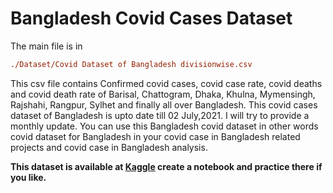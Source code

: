 # Bangladesh Covid Cases Dataset
 
The main file is in 

```ini
./Dataset/Covid Dataset of Bangladesh divisionwise.csv
```

This csv file contains Confirmed covid cases, covid case rate, covid deaths and covid death rate of Barisal, Chattogram, Dhaka, Khulna, Mymensingh, Rajshahi, Rangpur, Sylhet and finally all over Bangladesh.
This covid cases dataset of Bangladesh is upto date till 02 July,2021. I will try to provide a monthly update. You can use this Bangladesh covid dataset in other words covid dataset for Bangladesh in your covid case in Bangladesh related projects and covid case in Bangladesh analysis.


**This dataset is available at [Kaggle](https://www.kaggle.com/rashikrahmanpritom/covid19-cases-in-bangladesh-dataset) create a notebook and practice there if you like.**